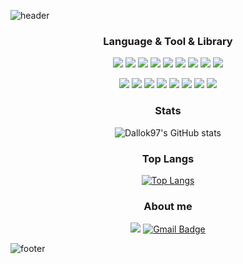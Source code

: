 ![header](https://capsule-render.vercel.app/api?type=slice&color=auto&height=150&section=header&text=Dallok97's%20GitHub&&fontColor=000000&fontSize=30&animation=scaleIn)

<div align='center'>

### Language & Tool & Library

<img src="https://img.shields.io/badge/Python-3766AB?style=flat-square&logo=Python&logoColor=white"/></a>
<img src="https://img.shields.io/badge/Node.js-339933?style=flat-square&logo=Node.js&logoColor=white"/></a>
<img src="https://img.shields.io/badge/C-A8B9CC?style=flat-square&logo=C&logoColor=white"/></a>
<img src="https://img.shields.io/badge/C++-00599C?style=flat-square&logo=C%2B%2B&logoColor=white"/></a>
<img src="https://img.shields.io/badge/Qt-41CD52?style=flat-square&logo=Qt&logoColor=white"/></a>
<img src="https://img.shields.io/badge/sklearn-F7931E?style=flat-square&logo=scikit%2Dlearn&logoColor=white"/></a>
<img src="https://img.shields.io/badge/Ubuntu-E95420?style=flat-square&logo=Ubuntu&logoColor=white"/></a>
<img src="https://img.shields.io/badge/Raspberry Pi-A22846?style=flat-square&logo=Raspberry%20Pi&logoColor=white"/></a>
<img src="https://img.shields.io/badge/Arduino-00979D?style=flat-square&logo=Arduino&logoColor=white"/></a>

<img src="https://img.shields.io/badge/Git-F05032?style=flat-square&logo=Git&logoColor=white"/></a>
<img src="https://img.shields.io/badge/Github-181717?style=flat-square&logo=Github&logoColor=white"/></a>
<img src="https://img.shields.io/badge/Visual Studio-5C2D91?style=flat-square&logo=Visual%20Studio&logoColor=white"/></a>
<img src="https://img.shields.io/badge/Visual Studio Code-007ACC?style=flat-square&logo=Visual%20Studio%20Code&logoColor=white"/></a>
<img src="https://img.shields.io/badge/Google Colab-F9AB00?style=flat-square&logo=Google%20Colab&logoColor=white"/></a>
<img src="https://img.shields.io/badge/FileZilla-BF0000?style=flat-square&logo=FileZilla&logoColor=white"/></a>
<img src="https://img.shields.io/badge/VirtualBox-183A61?style=flat-square&logo=VirtualBox&logoColor=white"/></a>
<img src="https://img.shields.io/badge/PM2-2B037A?style=flat-square&logo=PM2&logoColor=white"/></a>

### Stats

![Dallok97's GitHub stats](https://github-readme-stats.vercel.app/api?username=Dallok97&count_private=true)

### Top Langs

[![Top Langs](https://github-readme-stats.vercel.app/api/top-langs/?username=Dallok97)](https://github.com/Dallok97/github-readme-stats)

### About me

<a href="https://velog.io/@dallok97"><img src="https://img.shields.io/badge/velog-1DBF73?style=flat-square&logo=Velog&logoColor=white"/></a>
[![Gmail Badge](https://img.shields.io/badge/Gmail-d14836?style=flat-square&logo=Gmail&logoColor=white&link=mailto:gksrudrms@gmail.com)](gksrudrms:snugyun01@gmail.com)

</div>

![footer](https://capsule-render.vercel.app/api?type=slice&color=auto&height=150&section=footer&animation=scaleIn)
